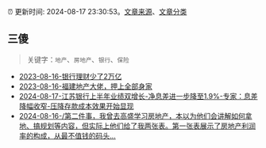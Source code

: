 :alarm_clock: 更新时间: 2024-08-17 23:30:53。[文章来源](/README.md)、[文章分类](/TAGS.md)

## 三傻


> 关键字：`地产`、`房地产`、`银行`、`保险`



- [2023-08-16-银行理财少了2万亿](https://www.aicaijing.com.cn/article/18565) 
- [2023-08-16-福建地产大佬，押上全部身家](https://www.aicaijing.com.cn/article/18567) 
- [2024-08-17-江苏银行上半年业绩双增长-净息差进一步降至1.9%-专家：息差降幅收窄-压降存款成本效果开始显现](https://www.cls.cn/detail/1767372) 
- [2024-08-16-/第二件事，我曾去高盛学习房地产，本以为他们会讲解如何拿地、搞规划等内容，但实际上他们给了我两张表。第一张表展示了房地产利润率的构成，从最不值钱的码头...](https://xueqiu.com/3167081651/301258110) 
